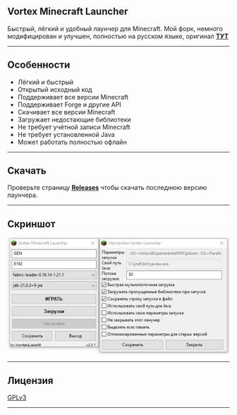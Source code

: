 ## Vortex Minecraft Launcher

Быстрый, лёгкий и удобный лаунчер для Minecraft. Мой форк, немного модифицирован и улучшен, полностью на русском языке, оригинал [**ТУТ**](https://github.com/Kron4ek/minecraft-vortex-launcher/)

---

## Особенности

* Лёгкий и быстрый
* Открытый исходный код
* Поддерживает все версии Minecraft
* Поддерживает Forge и другие API
* Скачивает все версии Minecraft
* Загружает недостающие библиотеки
* Не требует учётной записи Minecraft
* Не требует установленной Java
* Может работать полностью офлайн

---

## Скачать

Проверьте страницу [**Releases**](https://github.com/jedai86/minecraft-vortex-launcher/releases) чтобы скачать последнюю версию лаунчера.

---

## Скриншот


![main window](https://github.com/jedai86/minecraft-vortex-launcher/blob/master/screen/Vlauncher.png)


---

## Лицензия

[GPLv3](https://github.com/jedai86/minecraft-vortex-launcher/blob/master/LICENSE.txt)

---
